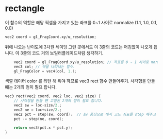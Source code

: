 # rectangle 

이 함수의 역할은 해당 픽셀을 가지고 있는 좌표를 0~1 사이로 normalize (1.1, 1.0, 0.1, 0.0)

``` c++
vec2 coord = gl_FragCoord.xy/u_resolution; 
```

뒤에 나오는 난이도에 3차원 세이딩 그런 곳에서도 이 3줄의 코드는 어김없이 나오게 됩니다.
이 3줄의 코드 거의 보일러플레이드처럼 생각하기.

``` c++
    vec2 coord = gl_FragCoord.xy/u_resolution; // 좌표를 0 ~ 1 사이로 normalize 
    vec3 col; // 색을 나타내는 함수. 
    gl_FragColor = vec4(col, 1.);
```

색깔 데이터 color 를 리턴 해 줘야 하므로 vec3 rect 함수 만들어주기.
사각형을 만들 떄는 2개의 점이 필요 합니다.

``` c++
vec3 rect(vec2 coord, vec2 loc, vec2 size) {    
    // 사각형을 만들 떈 고정된 2개의 점이 필요 합니다.
    vec2 sw = loc-size/2.;
    vec2 ne = loc+size/2.;
    vec2 pct = step(sw, coord);  // sw 중심으로 해서 코드 좌표를 step 해주고 pct 에 담기.
    pct -= step(ne, coord);

    return vec3(pct.x * pct.y);
} 
```